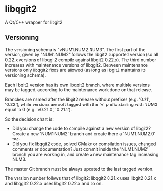 # libqgit2

A Qt/C++ wrapper for libgit2

## Versioning

The versioning schema is "vNUM1.NUM2.NUM3". The first part of the version, given by "NUM1.NUM2" follows the libgit2 supported version (so all 0.22.x versions of libqgit2 compile against libgit2 0.22.x). The third number increases with maintenance versions of libqgit2. Between maintenance versions only libqgit2 fixes are allowed (as long as libgit2 maintains its versioning schema).

Each libgit2 version has its own libqgit2 branch, where multiple versions may be tagged, according to the maintenance work done on that release.

Branches are named after the libgit2 release without prefixes (e.g. '0.21', '0.22'), while versions are soft tagged with the 'v' prefix starting with NUM3 equal to 0 (e.g. 'v0.21.0', '0.21.1').

So the decision chart is:

* Did you change the code to compile against a new version of libgit2? Create a new 'NUM1.NUM2' branch and create there a 'NUM1.NUM2.0' tag.
* Did you fix libqgit2 code, solved CMake or compilation issues, changed comments or documentation? Just commit inside the 'NUM1.NUM2' branch you are working in, and create a new maintenance tag increasing NUM3.

The master Git branch must be always updated to the last tagged version.

The version number follows that of libgit2: libqgit2 0.21.x uses libgit2
0.21.x and libqgit2 0.22.x uses libgit2 0.22.x and so on.
